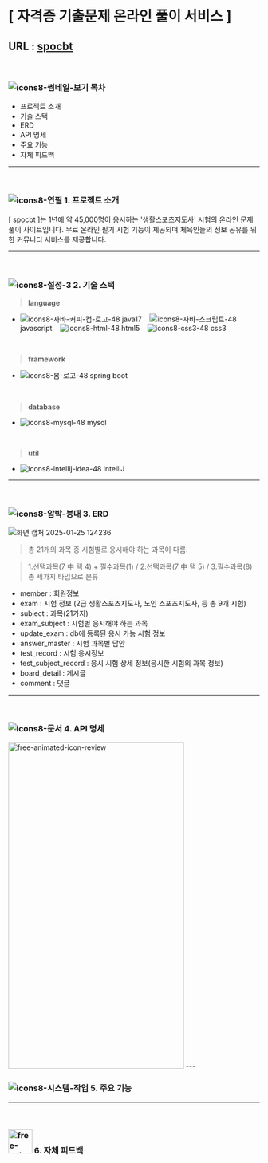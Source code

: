 # [ 자격증 기출문제 온라인 풀이 서비스 ]
## URL : <a href="http://spocbt.cafe24.com/exam/list" target="_blank"> spocbt </a>

<br/>

### ![icons8-썸네일-보기](https://github.com/user-attachments/assets/06048a41-ac4a-4ac6-9294-33c71a7fb568) 목차  

- 프로젝트 소개
- 기술 스택
- ERD
- API 명세
- 주요 기능
- 자체 피드백

---

<br/>

### ![icons8-연필](https://github.com/user-attachments/assets/4e5e85df-cf09-4afe-ab60-02b572ee64e7) 1. 프로젝트 소개

[ spocbt ]는 1년에 약 45,000명이 응시하는 '생활스포츠지도사' 시험의 온라인 문제 풀이 사이트입니다.
무료 온라인 필기 시험 기능이 제공되며 체육인들의 정보 공유를 위한 커뮤니티 서비스를 제공합니다.

---

<br/>

### ![icons8-설정-3](https://github.com/user-attachments/assets/3b5f83d7-a26e-4aa9-83fe-6b7204af69d3) 2. 기술 스택


>__language__
- ![icons8-자바-커피-컵-로고-48](https://github.com/user-attachments/assets/02ef5592-484a-4d6d-b042-2aeeb2a8e8e7) java17 &nbsp;&nbsp; ![icons8-자바-스크립트-48](https://github.com/user-attachments/assets/88394d65-dc3a-4705-8e96-313cf27e533e) javascript &nbsp;&nbsp; ![icons8-html-48](https://github.com/user-attachments/assets/7bdfe914-9157-469a-bdf1-9bb047e90d88) html5 &nbsp;&nbsp; ![icons8-css3-48](https://github.com/user-attachments/assets/8a33fb8d-3687-4ecf-b116-5386b094fdf8) css3

<br/>

>__framework__
- ![icons8-봄-로고-48](https://github.com/user-attachments/assets/8e207415-7d5b-46ad-9368-1063e249107d) spring boot

<br/>

>__database__
- ![icons8-mysql-48](https://github.com/user-attachments/assets/148c0145-c45f-4e55-97e9-e18ee4880953) mysql

<br/>

>__util__
- ![icons8-intellij-idea-48](https://github.com/user-attachments/assets/abdb4127-d741-4611-86ac-6b3674d05799) intelliJ

---

<br/>

### ![icons8-압박-붕대](https://github.com/user-attachments/assets/b335475f-c4b3-43cd-ac2d-1eedac163e59) 3. ERD

![화면 캡처 2025-01-25 124236](https://github.com/user-attachments/assets/158a21fe-2929-46eb-b28d-e8d0badbd49b)

> 총 21개의 과목 중 시험별로 응시해야 하는 과목이 다름.

> 1.선택과목(7 中 택 4) + 필수과목(1) / 2.선택과목(7 中 택 5) / 3.필수과목(8) 총 세가지 타입으로 분류

- member : 회원정보
- exam : 시험 정보 (2급 생활스포츠지도사, 노인 스포츠지도사, 등 총 9개 시험)
- subject : 과목(21가지)
- exam_subject : 시험별 응시해야 하는 과목
- update_exam : db에 등록된 응시 가능 시험 정보
- answer_master : 시험 과목별 답안
- test_record : 시험 응시정보
- test_subject_record : 응시 시험 상세 정보(응시한 시험의 과목 정보)
- board_detail : 게시글
- comment : 댓글 

---

<br/>

### ![icons8-문서](https://github.com/user-attachments/assets/b316ca03-a738-4304-81d3-89391e71a89b) 4. API 명세

<img src="https://github.com/user-attachments/assets/6493b55e-fb4a-4238-b46c-64e4d5118b61" alt="free-animated-icon-review" width="352" height="655">
---

<br/>

### ![icons8-시스템-작업](https://github.com/user-attachments/assets/cb69de7e-c678-434e-8084-68c0d98387de) 5. 주요 기능

---

<br/>

### <img src="https://github.com/user-attachments/assets/dd4852de-39e0-4265-98c2-fcb4b271eddb" alt="free-animated-icon-review" width="48" height="48"> 6. 자체 피드백






